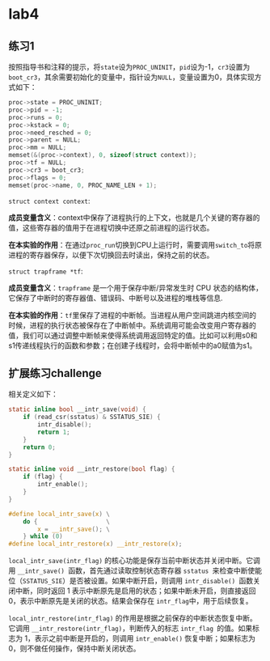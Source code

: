 #  lab4

##  练习1

按照指导书和注释的提示，将`state`设为`PROC_UNINIT`，`pid`设为-1，`cr3`设置为`boot_cr3`，其余需要初始化的变量中，指针设为`NULL`，变量设置为0，具体实现方式如下：
```c
proc->state = PROC_UNINIT;
proc->pid = -1;
proc->runs = 0;
proc->kstack = 0;
proc->need_resched = 0;
proc->parent = NULL;
proc->mm = NULL;
memset(&(proc->context), 0, sizeof(struct context));
proc->tf = NULL;
proc->cr3 = boot_cr3;
proc->flags = 0;
memset(proc->name, 0, PROC_NAME_LEN + 1);
```

`struct context context`:

**成员变量含义**：context中保存了进程执行的上下文，也就是几个关键的寄存器的值，这些寄存器的值用于在进程切换中还原之前进程的运行状态。

**在本实验的作用**：在通过`proc_run`切换到CPU上运行时，需要调用`switch_to`将原进程的寄存器保存，以便下次切换回去时读出，保持之前的状态。

`struct trapframe *tf`:


**成员变量含义**：`trapframe` 是一个用于保存中断/异常发生时 CPU 状态的结构体，它保存了中断时的寄存器值、错误码、中断号以及进程的堆栈等信息.

**在本实验的作用**：`tf`里保存了进程的中断帧。当进程从用户空间跳进内核空间的时候，进程的执行状态被保存在了中断帧中。系统调用可能会改变用户寄存器的值，我们可以通过调整中断帧来使得系统调用返回特定的值。比如可以利用s0和s1传递线程执行的函数和参数；在创建子线程时，会将中断帧中的a0赋值为s1。

## 扩展练习challenge

相关定义如下：
```c
static inline bool __intr_save(void) {
    if (read_csr(sstatus) & SSTATUS_SIE) {
        intr_disable();
        return 1;
    }
    return 0;
}

static inline void __intr_restore(bool flag) {
    if (flag) {
        intr_enable();
    }
}

#define local_intr_save(x) \
    do {                   \
        x = __intr_save(); \
    } while (0)
#define local_intr_restore(x) __intr_restore(x);
```

`local_intr_save(intr_flag)` 的核心功能是保存当前中断状态并关闭中断。它调用 `__intr_save() `函数，首先通过读取控制状态寄存器 `sstatus `来检查中断使能位（`SSTATUS_SIE`）是否被设置。如果中断开启，则调用 `intr_disable() `函数关闭中断，同时返回 1 表示中断原先是启用的状态；如果中断未开启，则直接返回 0，表示中断原先是关闭的状态。结果会保存在 `intr_flag`中，用于后续恢复。

`local_intr_restore(intr_flag)` 的作用是根据之前保存的中断状态恢复中断。它调用 `__intr_restore(intr_flag)`，判断传入的标志 `intr_flag `的值。如果标志为 1，表示之前中断是开启的，则调用 `intr_enable()` 恢复中断；如果标志为 0，则不做任何操作，保持中断关闭状态。